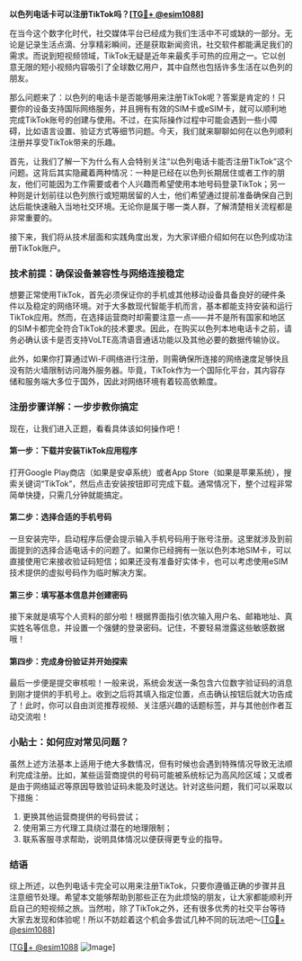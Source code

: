 **以色列电话卡可以注册TikTok吗？[[TG💪+ @esim1088](https://t.me/s/esim1088)]**

在当今这个数字化时代，社交媒体平台已经成为我们生活中不可或缺的一部分。无论是记录生活点滴、分享精彩瞬间，还是获取新闻资讯，社交软件都能满足我们的需求。而说到短视频领域，TikTok无疑是近年来最炙手可热的应用之一。它以创意无限的短小视频内容吸引了全球数亿用户，其中自然也包括许多生活在以色列的朋友。

那么问题来了：以色列的电话卡是否能够用来注册TikTok呢？答案是肯定的！只要你的设备支持国际网络服务，并且拥有有效的SIM卡或eSIM卡，就可以顺利地完成TikTok账号的创建与使用。不过，在实际操作过程中可能会遇到一些小障碍，比如语言设置、验证方式等细节问题。今天，我们就来聊聊如何在以色列顺利注册并享受TikTok带来的乐趣。

首先，让我们了解一下为什么有人会特别关注“以色列电话卡能否注册TikTok”这个问题。这背后其实隐藏着两种情况：一种是已经在以色列长期居住或者工作的朋友，他们可能因为工作需要或者个人兴趣而希望使用本地号码登录TikTok；另一种则是计划前往以色列旅行或短期居留的人士，他们希望通过提前准备确保自己到达后能快速融入当地社交环境。无论你是属于哪一类人群，了解清楚相关流程都是非常重要的。

接下来，我们将从技术层面和实践角度出发，为大家详细介绍如何在以色列成功注册TikTok账户。

### 技术前提：确保设备兼容性与网络连接稳定

想要正常使用TikTok，首先必须保证你的手机或其他移动设备具备良好的硬件条件以及稳定的网络环境。对于大多数现代智能手机而言，基本都能支持安装和运行TikTok应用。然而，在选择运营商时却需要注意一点——并不是所有国家和地区的SIM卡都完全符合TikTok的技术要求。因此，在购买以色列本地电话卡之前，请务必确认该卡是否支持VoLTE高清语音通话功能以及其他必要的数据传输协议。

此外，如果你打算通过Wi-Fi网络进行注册，则需确保所连接的网络速度足够快且没有防火墙限制访问海外服务器。毕竟，TikTok作为一个国际化平台，其内容存储和服务端大多位于国外，因此对网络环境有着较高依赖度。

### 注册步骤详解：一步步教你搞定

现在，让我们进入正题，看看具体该如何操作吧！

#### 第一步：下载并安装TikTok应用程序

打开Google Play商店（如果是安卓系统）或者App Store（如果是苹果系统），搜索关键词“TikTok”，然后点击安装按钮即可完成下载。通常情况下，整个过程非常简单快捷，只需几分钟就能搞定。

#### 第二步：选择合适的手机号码

一旦安装完毕，启动程序后便会提示输入手机号码用于账号注册。这里就涉及到前面提到的选择合适电话卡的问题了。如果你已经拥有一张以色列本地SIM卡，可以直接使用它来接收验证码短信；如果还没有准备好实体卡，也可以考虑使用eSIM技术提供的虚拟号码作为临时解决方案。

#### 第三步：填写基本信息并创建密码

接下来就是填写个人资料的部分啦！根据界面指引依次输入用户名、邮箱地址、真实姓名等信息，并设置一个强健的登录密码。记住，不要轻易泄露这些敏感数据哦！

#### 第四步：完成身份验证并开始探索

最后一步便是提交审核啦！一般来说，系统会发送一条包含六位数字验证码的消息到刚才提供的手机号上。收到之后将其填入指定位置，点击确认按钮后就大功告成了！此时，你可以自由浏览推荐视频、关注感兴趣的话题标签，并与其他创作者互动交流啦！

### 小贴士：如何应对常见问题？

虽然上述方法基本上适用于绝大多数情况，但有时候也会遇到特殊情况导致无法顺利完成注册。比如，某些运营商提供的号码可能被系统标记为高风险区域；又或者是由于网络延迟等原因导致验证码未能及时送达。针对这些问题，我们可以采取以下措施：

1. 更换其他运营商提供的号码尝试；
2. 使用第三方代理工具绕过潜在的地理限制；
3. 联系客服寻求帮助，说明具体情况以便获得更专业的指导。

### 结语

综上所述，以色列电话卡完全可以用来注册TikTok，只要你遵循正确的步骤并且注意细节处理。希望本文能够帮助到那些正在为此烦恼的朋友，让大家都能顺利开启自己的短视频之旅。当然啦，除了TikTok之外，还有很多优秀的社交平台等待大家去发现和体验呢！所以不妨趁着这个机会多尝试几种不同的玩法吧～[[TG💪+ @esim1088](https://t.me/s/esim1088)]

[[TG💪+ @esim1088](https://t.me/s/esim1088) ![Image](https://i.postimg.cc/4NQfJmqS/Snipaste-2025-05-13-00-14-12.png)]